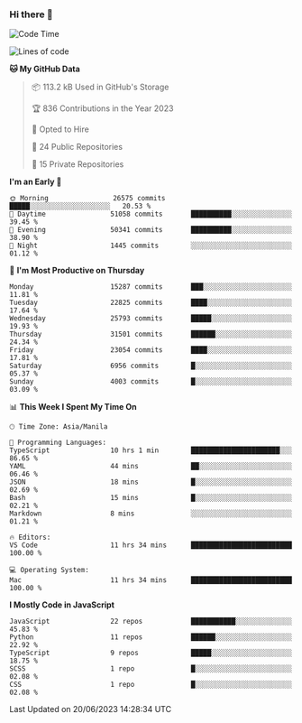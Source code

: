 ### Hi there 👋

<!--START_SECTION:waka-->
![Code Time](http://img.shields.io/badge/Code%20Time-325%20hrs%2012%20mins-blue)

![Lines of code](https://img.shields.io/badge/From%20Hello%20World%20I%27ve%20Written-57.6%20million%20lines%20of%20code-blue)

**🐱 My GitHub Data** 

> 📦 113.2 kB Used in GitHub's Storage 
 > 
> 🏆 836 Contributions in the Year 2023
 > 
> 💼 Opted to Hire
 > 
> 📜 24 Public Repositories 
 > 
> 🔑 15 Private Repositories 
 > 
**I'm an Early 🐤** 

```text
🌞 Morning                26575 commits       █████░░░░░░░░░░░░░░░░░░░░   20.53 % 
🌆 Daytime                51058 commits       ██████████░░░░░░░░░░░░░░░   39.45 % 
🌃 Evening                50341 commits       ██████████░░░░░░░░░░░░░░░   38.90 % 
🌙 Night                  1445 commits        ░░░░░░░░░░░░░░░░░░░░░░░░░   01.12 % 
```
📅 **I'm Most Productive on Thursday** 

```text
Monday                   15287 commits       ███░░░░░░░░░░░░░░░░░░░░░░   11.81 % 
Tuesday                  22825 commits       ████░░░░░░░░░░░░░░░░░░░░░   17.64 % 
Wednesday                25793 commits       █████░░░░░░░░░░░░░░░░░░░░   19.93 % 
Thursday                 31501 commits       ██████░░░░░░░░░░░░░░░░░░░   24.34 % 
Friday                   23054 commits       ████░░░░░░░░░░░░░░░░░░░░░   17.81 % 
Saturday                 6956 commits        █░░░░░░░░░░░░░░░░░░░░░░░░   05.37 % 
Sunday                   4003 commits        █░░░░░░░░░░░░░░░░░░░░░░░░   03.09 % 
```


📊 **This Week I Spent My Time On** 

```text
🕑︎ Time Zone: Asia/Manila

💬 Programming Languages: 
TypeScript               10 hrs 1 min        ██████████████████████░░░   86.65 % 
YAML                     44 mins             ██░░░░░░░░░░░░░░░░░░░░░░░   06.46 % 
JSON                     18 mins             █░░░░░░░░░░░░░░░░░░░░░░░░   02.69 % 
Bash                     15 mins             █░░░░░░░░░░░░░░░░░░░░░░░░   02.21 % 
Markdown                 8 mins              ░░░░░░░░░░░░░░░░░░░░░░░░░   01.21 % 

🔥 Editors: 
VS Code                  11 hrs 34 mins      █████████████████████████   100.00 % 

💻 Operating System: 
Mac                      11 hrs 34 mins      █████████████████████████   100.00 % 
```

**I Mostly Code in JavaScript** 

```text
JavaScript               22 repos            ███████████░░░░░░░░░░░░░░   45.83 % 
Python                   11 repos            ██████░░░░░░░░░░░░░░░░░░░   22.92 % 
TypeScript               9 repos             █████░░░░░░░░░░░░░░░░░░░░   18.75 % 
SCSS                     1 repo              █░░░░░░░░░░░░░░░░░░░░░░░░   02.08 % 
CSS                      1 repo              █░░░░░░░░░░░░░░░░░░░░░░░░   02.08 % 
```




 Last Updated on 20/06/2023 14:28:34 UTC
<!--END_SECTION:waka-->
